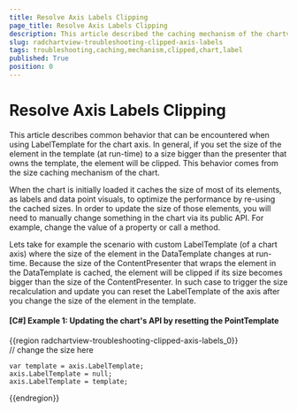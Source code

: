 ```yaml
---
title: Resolve Axis Labels Clipping
page_title: Resolve Axis Labels Clipping
description: This article described the caching mechanism of the chartview.
slug: radchartview-troubleshooting-clipped-axis-labels
tags: troubleshooting,caching,mechanism,clipped,chart,label
published: True
position: 0
---
```


# Resolve Axis Labels Clipping

This article describes common behavior that can be encountered when using LabelTemplate for the chart axis. In general, if you set the size of the element in the template (at run-time) to a size bigger than the presenter that owns the template, the element will be clipped. This behavior comes from the size caching mechanism of the chart.
      
When the chart is initially loaded it caches the size of most of its elements, as labels and data point visuals, to optimize the performance by re-using the cached sizes. In order to update the size of those elements, you will need to manually change something in the chart via its public API. For example, change the value of a property or call a method. 

Lets take for example the scenario with custom LabelTemplate (of a chart axis) where the size of the element in the DataTemplate changes at run-time. Because the size of the ContentPresenter that wraps the element in the DataTemplate is cached, the element will be clipped if its size becomes bigger than the size of the ContentPresenter. In such case to trigger the size recalculation and update you can reset the LabelTemplate of the axis after you change the size of the element in the template.
	  	  
#### __[C#] Example 1: Updating the chart's API by resetting the PointTemplate__

{{region radchartview-troubleshooting-clipped-axis-labels_0}}	
	// change the size here
	
	var template = axis.LabelTemplate;
	axis.LabelTemplate = null;
	axis.LabelTemplate = template;
{{endregion}}
